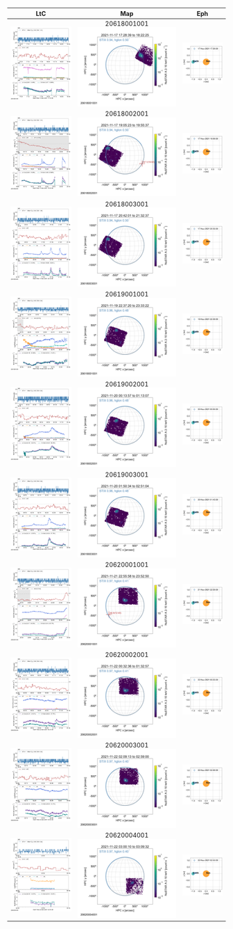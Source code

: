 |  LtC |  Map | Eph |
|:---:|:---:|:---:|
|![](ltc_20211117_1720_20618001001_ngs.png)|20618001001<br/>![](map_20211117_1720_20618001001_ngs.png)|![](eph_20211117_1720_20618001001_ngs.png)|
|![](ltc_20211117_1900_20618002001_ngs.png)|20618002001<br/>![](map_20211117_1900_20618002001_ngs.png)|![](eph_20211117_1900_20618002001_ngs.png)|
|![](ltc_20211117_2035_20618003001_ngs.png)|20618003001<br/>![](map_20211117_2035_20618003001_ngs.png)|![](eph_20211117_2035_20618003001_ngs.png)|
|![](ltc_20211119_2230_20619001001_ngs.png)|20619001001<br/>![](map_20211119_2230_20619001001_ngs.png)|![](eph_20211119_2230_20619001001_ngs.png)|
|![](ltc_20211120_0005_20619002001_ngs.png)|20619002001<br/>![](map_20211120_0005_20619002001_ngs.png)|![](eph_20211120_0005_20619002001_ngs.png)|
|![](ltc_20211120_0145_20619003001_ngs.png)|20619003001<br/>![](map_20211120_0145_20619003001_ngs.png)|![](eph_20211120_0145_20619003001_ngs.png)|
|![](ltc_20211121_2250_20620001001_ngs.png)|20620001001<br/>![](map_20211121_2250_20620001001_ngs.png)|![](eph_20211121_2250_20620001001_ngs.png)|
|![](ltc_20211122_0025_20620002001_ngs.png)|20620002001<br/>![](map_20211122_0025_20620002001_ngs.png)|![](eph_20211122_0025_20620002001_ngs.png)|
|![](ltc_20211122_0200_20620003001_ngs.png)|20620003001<br/>![](map_20211122_0200_20620003001_ngs.png)|![](eph_20211122_0200_20620003001_ngs.png)|
|![](ltc_20211122_0255_20620004001_ngs.png)|20620004001<br/>![](map_20211122_0255_20620004001_ngs.png)|![](eph_20211122_0255_20620004001_ngs.png)|
